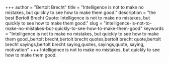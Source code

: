 +++
author = "Bertolt Brecht"
title = "Intelligence is not to make no mistakes, but quickly to see how to make them good."
description = "the best Bertolt Brecht Quote: Intelligence is not to make no mistakes, but quickly to see how to make them good."
slug = "intelligence-is-not-to-make-no-mistakes-but-quickly-to-see-how-to-make-them-good"
keywords = "Intelligence is not to make no mistakes, but quickly to see how to make them good.,bertolt brecht,bertolt brecht quotes,bertolt brecht quote,bertolt brecht sayings,bertolt brecht saying,quotes, sayings,quote, saying, motivation"
+++
Intelligence is not to make no mistakes, but quickly to see how to make them good.

